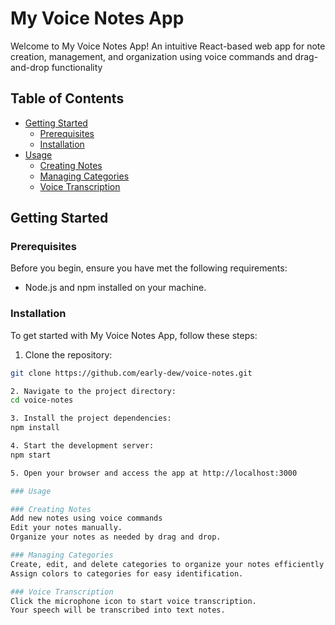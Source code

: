 # My Voice Notes App

Welcome to My Voice Notes App! An intuitive React-based web app for note creation, management, and organization using voice commands and drag-and-drop functionality
## Table of Contents

- [Getting Started](#getting-started)
  - [Prerequisites](#prerequisites)
  - [Installation](#installation)
- [Usage](#usage)
  - [Creating Notes](#creating-notes)
  - [Managing Categories](#managing-categories)
  - [Voice Transcription](#voice-transcription)


## Getting Started

### Prerequisites

Before you begin, ensure you have met the following requirements:

- Node.js and npm installed on your machine.

### Installation

To get started with My Voice Notes App, follow these steps:

1. Clone the repository:

  ```bash
  git clone https://github.com/early-dew/voice-notes.git

2. Navigate to the project directory:
  cd voice-notes

3. Install the project dependencies:
  npm install

4. Start the development server:
  npm start

5. Open your browser and access the app at http://localhost:3000

### Usage

### Creating Notes
Add new notes using voice commands
Edit your notes manually. 
Organize your notes as needed by drag and drop.

### Managing Categories
Create, edit, and delete categories to organize your notes efficiently.
Assign colors to categories for easy identification.

### Voice Transcription
Click the microphone icon to start voice transcription.
Your speech will be transcribed into text notes. 